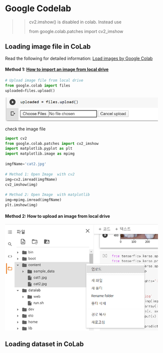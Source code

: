 # Google Codelab

> > cv2.imshow\(\) is disabled in colab. Instead use
> >
> > from google.colab.patches import cv2\_imshow

## Loading image file in CoLab

Read  the following for detailed information:  [Load images by  Google Colab](https://colab.research.google.com/github/tensorflow/docs/blob/master/site/en/tutorials/load_data/images.ipynb)

#### Method 1:  [How to import an image from local drive](https://medium.com/@rk.sarthak01/how-to-import-files-images-in-google-colab-from-your-local-system-46a801b1e568)

```python
# Upload image file from local drive
from google.colab import files
uploaded=files.upload()
```

![](../../../.gitbook/assets/image%20%28244%29.png)

check the image file

```python
import cv2
from google.colab.patches import cv2_imshow  
import matplotlib.pyplot as plt
import matplotlib.image as mpimg

imgfName='cat2.jpg'

# Method 1: Open Image  with cv2
img=cv2.imread(imgfName)
cv2_imshow(img)

# Method 2: Open Image  with matplotlib
img=mpimg.imread(imgfName)
plt.imshow(img)

```

#### Method 2: How to upload an image from local drive

![](../../../.gitbook/assets/image%20%28240%29.png)

## Loading dataset in CoLab

